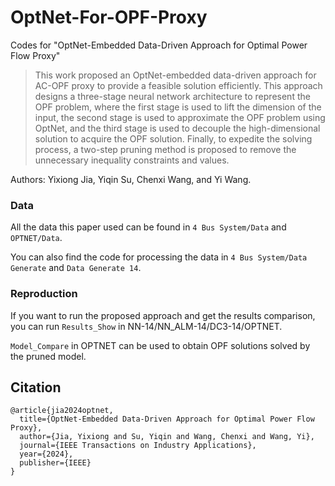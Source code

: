 # OptNet-For-OPF-Proxy
Codes for "OptNet-Embedded Data-Driven Approach for Optimal Power Flow Proxy"
> This work proposed an OptNet-embedded data-driven approach for AC-OPF proxy to provide a feasible solution efficiently. This approach designs a three-stage neural network architecture to represent the OPF problem, where the first stage is used to lift the dimension of the input, the second stage is used to approximate the OPF problem using OptNet, and the third stage is used to decouple the high-dimensional solution to acquire the OPF solution. Finally, to expedite the solving process, a two-step pruning method is proposed to remove the unnecessary inequality constraints and values.

Authors: Yixiong Jia, Yiqin Su, Chenxi Wang, and Yi Wang.


### Data
All the data this paper used can be found in ```4 Bus System/Data``` and ```OPTNET/Data```. 

You can also find the code for processing the data in ```4 Bus System/Data Generate``` and ```Data Generate 14```.

### Reproduction
If you want to run the proposed approach and get the results comparison, you can run ```Results_Show``` in NN-14/NN_ALM-14/DC3-14/OPTNET.

```Model_Compare``` in OPTNET can be used to obtain OPF solutions solved by the pruned model.

## Citation
```
@article{jia2024optnet,
  title={OptNet-Embedded Data-Driven Approach for Optimal Power Flow Proxy},
  author={Jia, Yixiong and Su, Yiqin and Wang, Chenxi and Wang, Yi},
  journal={IEEE Transactions on Industry Applications},
  year={2024},
  publisher={IEEE}
}
